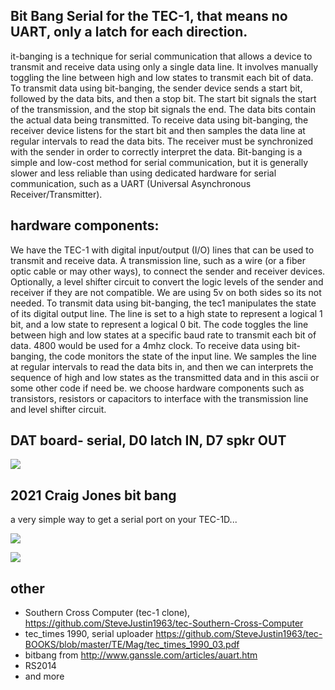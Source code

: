 ## Bit Bang Serial for the TEC-1, that means no UART, only a latch for each direction.   

it-banging is a technique for serial communication that allows a device to transmit and receive data using only a single data line. It involves manually toggling the line between high and low states to transmit each bit of data. To transmit data using bit-banging, the sender device sends a start bit, followed by the data bits, and then a stop bit. The start bit signals the start of the transmission, and the stop bit signals the end. The data bits contain the actual data being transmitted.
To receive data using bit-banging, the receiver device listens for the start bit and then samples the data line at regular intervals to read the data bits. The receiver must be synchronized with the sender in order to correctly interpret the data. Bit-banging is a simple and low-cost method for serial communication, but it is generally slower and less reliable than using dedicated hardware for serial communication, such as a UART (Universal Asynchronous Receiver/Transmitter).

## hardware components:
We have the TEC-1 with digital input/output (I/O) lines that can be used to transmit and receive data. A transmission line, such as a wire (or a fiber optic cable or may other ways), to connect the sender and receiver devices. Optionally, a level shifter circuit to convert the logic levels of the sender and receiver if they are not compatible. We are using 5v on both sides so its not needed. To transmit data using bit-banging, the tec1 manipulates the state of its digital output line. The line is set to a high state to represent a logical 1 bit, and a low state to represent a logical 0 bit. The code toggles the line between high and low states at a specific baud rate to transmit each bit of data. 4800 would be used for a 4mhz clock. To receive data using bit-banging, the code monitors the state of the input line. We samples the line at regular intervals to read the data bits in, and then we can interprets the sequence of high and low states as the transmitted data and in this ascii or some other code if need be. we choose hardware components such as transistors, resistors or capacitors to interface with the transmission line and level shifter circuit. 


## DAT board- serial, D0 latch IN, D7 spkr OUT 

![](https://github.com/SteveJustin1963/tec-BIT-BANG/blob/master/pics/dat-ser-in2.png)

## 2021 Craig Jones bit bang  
a very simple way to get a serial port on your TEC-1D...

![](https://github.com/SteveJustin1963/tec-BIT-BANG/blob/master/pics/268641780_285024776923215_2514945051842294534_n.jpg)

![](https://github.com/SteveJustin1963/tec-BIT-BANG/blob/master/pics/bb-wir1.png)

## other 
- Southern Cross Computer (tec-1 clone), https://github.com/SteveJustin1963/tec-Southern-Cross-Computer
- tec_times 1990, serial uploader https://github.com/SteveJustin1963/tec-BOOKS/blob/master/TE/Mag/tec_times_1990_03.pdf
- bitbang from http://www.ganssle.com/articles/auart.htm
- RS2014
- and more


